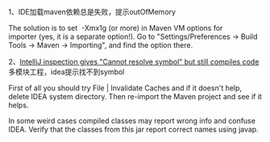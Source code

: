 1、IDE加载maven依赖总是失败，提示outOfMemory

The solution is to set 
-Xmx1g (or more) in Maven VM options for importer (yes, it is a separate option!). Go to "Settings/Preferences -> Build Tools -> Maven -> Importing", and find the option there.

2、[IntelliJ inspection gives "Cannot resolve symbol" but still compiles code](https://stackoverflow.com/questions/5905896/intellij-inspection-gives-cannot-resolve-symbol-but-still-compiles-code) 多模块工程，idea提示找不到symbol

First of all you should try File | Invalidate Caches and if it doesn't help, delete IDEA system directory. Then re-import the Maven project and see if it helps.

In some weird cases compiled classes may report wrong info and confuse IDEA. Verify that the classes from this jar report correct names using javap.
